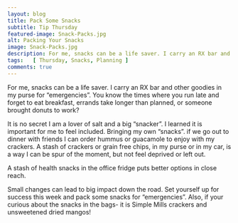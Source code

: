 ```yaml
---
layout: blog
title: Pack Some Snacks
subtitle: Tip Thursday
featured-image: Snack-Packs.jpg
alt: Packing Your Snacks
image: Snack-Packs.jpg
description: For me, snacks can be a life saver. I carry an RX bar and other goodies in my purse for “emergencies”. You know the times where you run late and forget to eat breakfast, errands take longer than planned, or someone brought donuts to work?
tags:   [ Thursday, Snacks, Planning ]
comments: true
---
```

For me, snacks can be a life saver. I carry an RX bar and other goodies in my purse for “emergencies”. You know the times where you run late and forget to eat breakfast, errands take longer than planned, or someone brought donuts to work?

It is no secret I am a lover of salt and a big “snacker”. I learned it is important for me to feel included. Bringing my own “snacks”. if we go out to dinner with friends I can order hummus or guacamole to enjoy with my crackers. A stash of crackers or grain free chips, in my purse or in my car, is a way I can be spur of the moment, but not feel deprived or left out.

A stash of health snacks in the office fridge puts better options in close reach.

Small changes can lead to big impact down the road. Set yourself up for success this week and pack some snacks for “emergencies”. Also, if your curious about the snacks in the bags- it is Simple Mills crackers and unsweetened dried mangos!
